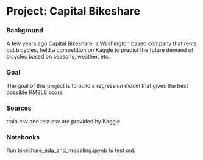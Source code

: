 # Project: Capital Bikeshare


### Background

A few years ago Capital Bikeshare, a Washington based company that rents out bicycles, held a competition on Kaggle to predict the future demand of bicycles based on seasons, weather, etc. 

### Goal

The goal of this project is to build a regression model that gives the best possible RMSLE score.

### Sources

train.csv and test.csv are provided by Kaggle.

### Notebooks

Run	bikeshare_eda_and_modeling.ipynb to test out.
